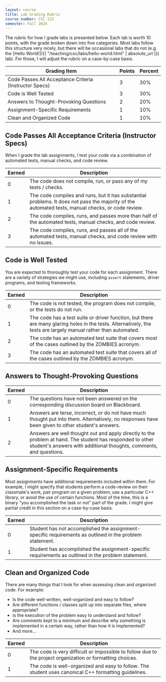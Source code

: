 ```yaml
---
layout: course
title: Lab Grading Rubric
course_number: CSC 122
semester: Fall 2024
---
```


The rubric for how I grade labs is presented below. Each lab is worth 10 points, with the grade broken down into five categories. Most labs follow this structure very nicely, but there will be occasional labs that do not (e.g. the [Hello World!]({{ "/teaching/csc/labs/hello-world.html" | absolute_url }}) lab). For those, I will adjust the rubric on a case-by-case basis.

| Grading Item | Points | Percent |
| ---- | ---- | ---- |
| Code Passes All Acceptance Criteria (Instructor Specs) | 3 | 30% |
| Code is Well Tested | 3 | 30% |
| Answers to Thought-Provoking Questions | 2 | 20% |
| Assignment-Specific Requirements | 1 | 10% |
| Clean and Organized Code | 1 | 10% |

## Code Passes All Acceptance Criteria (Instructor Specs)

When I grade the lab assignments, I test your code via a combination of automated tests, manual checks, and code review.

| Earned | Description |
|--------|-------------|
| 0 | The code does not compile, run, or pass any of my tests / checks. |
| 1 | The code compiles and runs, but it has substantial problems. It does not pass the majority of the automated tests, manual checks, or code review. |
| 2 | The code compiles, runs, and passes more than half of the automated tests, manual checks, and code review. |
| 3 | The code compiles, runs, and passes all of the automated tests, manual checks, and code review with no issues. |

## Code is Well Tested

You are expected to thoroughly test your code for each assignment. There are a variety of strategies we might use, including `assert` statements, driver programs, and testing frameworks.

| Earned | Description |
|--------|-------------|
| 0 | The code is not tested, the program does not compile, or the tests do not run. |
| 1 | The code has a test suite or driver function, but there are many glaring holes in the tests. Alternatively, the tests are largely manual rather than automated. |
| 2 | The code has an automated test suite that covers most of the cases outlined by the ZOMBIES acronym. |
| 3 | The code has an automated test suite that covers all of the cases outlined by the ZOMBIES acronym. |

## Answers to Thought-Provoking Questions

| Earned | Description |
|--------|-------------|
| 0 | The questions have not been answered on the corresponding discussion board on Blackboard. |
| 1 | Answers are terse, incorrect, or do not have much thought put into them. Alternatively, no responses have been given to other student's answers. |
| 2 | Answers are well thought out and apply directly to the problem at hand. The student has responded to other student's answers with additional thoughts, comments, and questions. |

## Assignment-Specific Requirements

Most assignments have additional requirements included within them. For example, I might specify that students perform a code-review on their classmate's work, pair program on a given problem, use a particular C++ library, or avoid the use of certain functions. Most of the time, this is a binary "you accomplished the task or not" part of the grade. I might give partial credit in this section on a case-by-case basis.

| Earned | Description |
|--------|-------------|
| 0 | Student has not accomplished the assignment-specific requirements as outlined in the problem statement. |
| 1 | Student has accomplished the assignment-specific requirements as outlined in the problem statement. |

## Clean and Organized Code

There are many things that I look for when assessing clean and organized code. For example:

* Is the code well-written, well-organized and easy to follow?
* Are different functions / classes split up into separate files, where appropriate?
* Is the execution of the problem easy to understand and follow?
* Are comments kept to a minimum and describe why something is implemented in a certain way, rather than how it is implemented?
* And more...

| Earned | Description |
|--------|-------------|
| 0 | The code is very difficult or impossible to follow due to the project organization or formatting choices. |
| 1 | The code is well-organized and easy to follow. The student uses canonical C++ formatting guidelines. |
